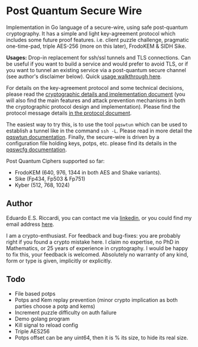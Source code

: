 # Post Quantum Secure Wire
Implementation in Go language of a secure-wire, using safe post-quantum cryptography. It has a simple and light 
key-agreement protocol which includes some future proof features. i.e. client puzzle challenge, pragmatic one-time-pad, 
triple AES-256 (more on this later), FrodoKEM & SIDH Sike. 

__Usages:__ Drop-in replacement for ssh/ssl tunnels and TLS connections. Can be useful if you want to build a service
and would prefer to avoid TLS, or if you want to tunnel an existing service via a post-quantum secure channel (see 
author's disclaimer below). Quick [usage walkthrough here](docs/usages.md).

For details on the key-agreement protocol and some technical decisions, please read the
[cryptographic details and implementation document](docs/crypto-and-technical.md) (you will also find the main features
and attack prevention mechanisms in both the cryptographic protocol design and implementation). Please find the protocol
message details [in the protocol document](docs/protocol.md).

The  easiest way to try this, is to use the tool `pqswtun` which can be used to establish a tunnel like in the command
`ssh -L`. Please read in more detail the [pqswtun documentation](docs/pqswtun.md). Finally, the secure-wire is driven by
a configuration file holding keys, potps, etc. please find its details in the [pqswcfg documentation](docs/pqswcfg.md).

Post Quantum Ciphers supported so far:
- FrodoKEM (640, 976, 1344 in both AES and Shake variants).
- Sike (Fp434, Fp503 & Fp751)
- Kyber (512, 768, 1024)


##  Author
Eduardo E.S. Riccardi, you can contact me via [linkedin](https://uk.linkedin.com/in/kukino), or you could find my email
address [here](https://kukino.uk/ed@kukino.uk.pub).

I am a crypto-enthusiast. For feedback and bug-fixes: you are probably right if you found a crypto mistake here.
I claim no expertise, no PhD in Mathematics, or 25 years of experience in cryptography. I would be happy to fix this,
your feedback is welcomed. Absolutely no warranty of any kind, form or type is given, implicitly or explicitly.

## Todo
- File based potps
- Potps and Kem replay prevention (minor crypto implication as both parties choose a potp and kems)
- Increment puzzle difficulty on auth failure
- Demo golang program
- Kill signal to reload config
- Triple AES256
- Potps offset can be any uint64, then it is % its size, to hide its real size.

